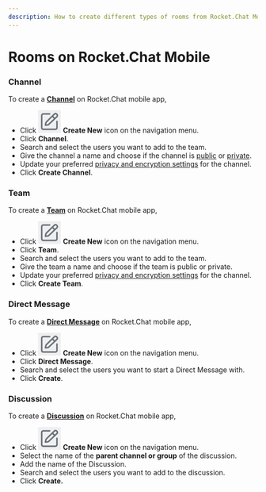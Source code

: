 ```yaml
---
description: How to create different types of rooms from Rocket.Chat Mobile app.
---
```


# Rooms on Rocket.Chat Mobile

### Channel

To create a [**Channel**](../user-guides/rooms/channels/) on Rocket.Chat mobile app,

* Click <img src="/img/create icon (1).png" alt="" data-size="line" /> **Create New** icon on the navigation menu.
* Click **Channel**.
* Search and select the users you want to add to the team.
* Give the channel a name and choose if the channel is [public](../user-guides/rooms/channels/#public-channels) or [private](../user-guides/rooms/channels/#private-channels).
* Update your preferred [privacy and encryption settings](../user-guides/rooms/channels/#channel-privacy-and-encryption) for the channel.
* Click **Create Channel**.

### Team

To create a [**Team**](../user-guides/rooms/teams/) on Rocket.Chat mobile app,

* Click <img src="/img/create icon (1).png" alt="" data-size="line" /> **Create New** icon on the navigation menu.
* Click **Team**.
* Search and select the users you want to add to the team.
* Give the team a name and choose if the team is public or private.
* Update your preferred [privacy and encryption settings](../user-guides/rooms/teams/#team-privacy-and-encryption) for the channel.
* Click **Create Team**.

### **Direct Message**

To create a [**Direct Message**](../user-guides/rooms/direct-messages/) on Rocket.Chat mobile app,

* Click <img src="/img/create icon (1).png" alt="" data-size="line" /> **Create New** icon on the navigation menu.
* Click **Direct Message**.
* Search and select the users you want to start a Direct Message with.
* Click **Create**.

### Discussion

To create a [**Discussion**](../user-guides/rooms/discussions/) on Rocket.Chat mobile app,

* Click <img src="/img/create icon (1).png" alt="" data-size="line" /> **Create New** icon on the navigation menu.
* Select the name of the **parent channel or group** of the discussion.
* Add the name of the Discussion.
* Search and select the users you want to add to the discussion.
* Click **Create.**
